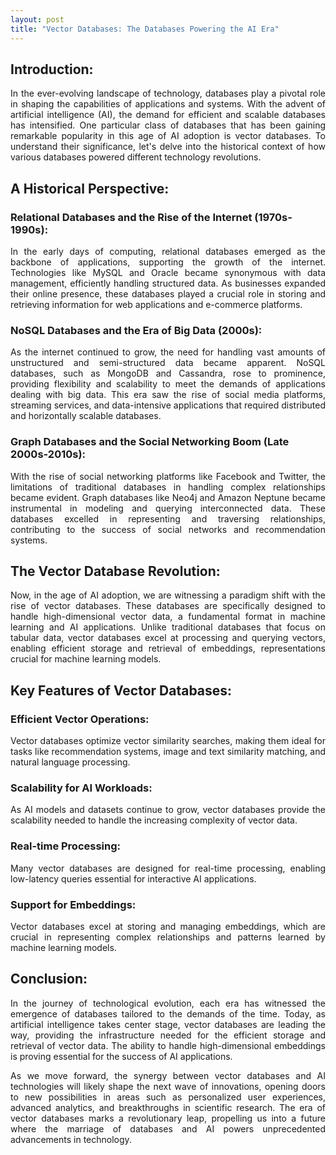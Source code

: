 ```yaml
---
layout: post
title: "Vector Databases: The Databases Powering the AI Era"
---
```


## Introduction:

<p align="justify">
In the ever-evolving landscape of technology, databases play a pivotal role in shaping the capabilities of applications and systems. With the advent of artificial intelligence (AI), the demand for efficient and scalable databases has intensified. One particular class of databases that has been gaining remarkable popularity in this age of AI adoption is vector databases. To understand their significance, let's delve into the historical context of how various databases powered different technology revolutions.
</p>

## A Historical Perspective:

### Relational Databases and the Rise of the Internet (1970s-1990s):

<p align="justify">
In the early days of computing, relational databases emerged as the backbone of applications, supporting the growth of the internet. Technologies like MySQL and Oracle became synonymous with data management, efficiently handling structured data. As businesses expanded their online presence, these databases played a crucial role in storing and retrieving information for web applications and e-commerce platforms.
</p>

### NoSQL Databases and the Era of Big Data (2000s):

<p align="justify">
As the internet continued to grow, the need for handling vast amounts of unstructured and semi-structured data became apparent. NoSQL databases, such as MongoDB and Cassandra, rose to prominence, providing flexibility and scalability to meet the demands of applications dealing with big data. This era saw the rise of social media platforms, streaming services, and data-intensive applications that required distributed and horizontally scalable databases.
</p>

### Graph Databases and the Social Networking Boom (Late 2000s-2010s):

<p align="justify">
With the rise of social networking platforms like Facebook and Twitter, the limitations of traditional databases in handling complex relationships became evident. Graph databases like Neo4j and Amazon Neptune became instrumental in modeling and querying interconnected data. These databases excelled in representing and traversing relationships, contributing to the success of social networks and recommendation systems.
</p>

## The Vector Database Revolution:

<p align="justify">
Now, in the age of AI adoption, we are witnessing a paradigm shift with the rise of vector databases. These databases are specifically designed to handle high-dimensional vector data, a fundamental format in machine learning and AI applications. Unlike traditional databases that focus on tabular data, vector databases excel at processing and querying vectors, enabling efficient storage and retrieval of embeddings, representations crucial for machine learning models.
</p>

## Key Features of Vector Databases:

### Efficient Vector Operations:
<p align="justify">
Vector databases optimize vector similarity searches, making them ideal for tasks like recommendation systems, image and text similarity matching, and natural language processing.
</p>

### Scalability for AI Workloads:

<p align="justify">
As AI models and datasets continue to grow, vector databases provide the scalability needed to handle the increasing complexity of vector data.
</p>

### Real-time Processing:

<p align="justify">
Many vector databases are designed for real-time processing, enabling low-latency queries essential for interactive AI applications.
</p>

### Support for Embeddings:

<p align="justify">
Vector databases excel at storing and managing embeddings, which are crucial in representing complex relationships and patterns learned by machine learning models.
</p>

## Conclusion:

<p align="justify">
In the journey of technological evolution, each era has witnessed the emergence of databases tailored to the demands of the time. Today, as artificial intelligence takes center stage, vector databases are leading the way, providing the infrastructure needed for the efficient storage and retrieval of vector data. The ability to handle high-dimensional embeddings is proving essential for the success of AI applications.
</p>

<p align="justify">
As we move forward, the synergy between vector databases and AI technologies will likely shape the next wave of innovations, opening doors to new possibilities in areas such as personalized user experiences, advanced analytics, and breakthroughs in scientific research. The era of vector databases marks a revolutionary leap, propelling us into a future where the marriage of databases and AI powers unprecedented advancements in technology.
</p>